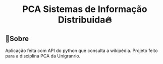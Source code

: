 <h1 align="center">PCA Sistemas de Informação Distribuida🔥</h1>

## 🚀Sobre
<p>
Aplicação feita com API do python que consulta a wikipédia. Projeto feito para a disciplina PCA da Unigranrio.
</p>